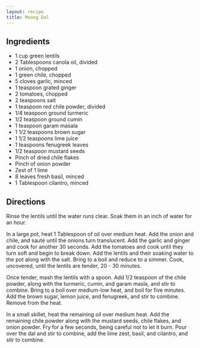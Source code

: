 ```yaml
---
layout: recipe
title: Moong Dal
---
```


## Ingredients

* 1 cup green lentils
* 2 Tablespoons canola oil, divided
* 1 onion, chopped
* 1 green chile, chopped
* 5 cloves garlic, minced
* 1 teaspoon grated ginger
* 2 tomatoes, chopped
* 2 teaspoons salt
* 1 teaspoon red chile powder, divided
* 1/4 teaspoon ground turmeric
* 1/2 teaspoon ground cumin
* 1 teaspoon garam masala
* 1 1/2 teaspoons brown sugar
* 1 1/2 teaspoons lime juice
* 1 teaspoons fenugreek leaves
* 1/2 teaspoon mustard seeds
* Pinch of dried chile flakes
* Pinch of onion powder
* Zest of 1 lime
* 8 leaves fresh basil, minced
* 1 Tablespoon cilantro, minced

## Directions

Rinse the lentils until the water runs clear. Soak them in an inch of
water for an hour.

In a large pot, heat 1 Tablespoon of oil over medium heat. Add the onion
and chile, and sauté until the onions turn translucent. Add the garlic
and ginger and cook for another 30 seconds. Add the tomatoes and cook
until they turn soft and begin to break down. Add the lentils and their
soaking water to the pot along with the salt. Bring to a boil and reduce
to a simmer. Cook, uncovered, until the lentils are tender, 20 - 30
minutes.

Once tender, mash the lentils with a spoon. Add 1/2 teaspoon of the
chile powder, along with the turmeric, cumin, and garam masla, and stir
to combine. Bring to a boil over medium-low heat, and boil for five
minutes. Add the brown sugar, lemon juice, and fenugreek, and stir to
combine. Remove from the heat.

In a small skillet, heat the remaining oil over medium heat. Add the
remaining chile powder along with the mustard seeds, chile flakes, and
onion powder. Fry for a few seconds, being careful not to let it burn.
Pour over the dal and stir to combine, add the lime zest, basil, and
cilantro, and stir to combine.
